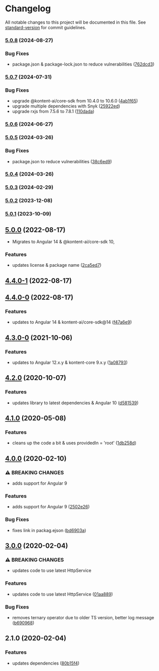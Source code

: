 # Changelog

All notable changes to this project will be documented in this file. See [standard-version](https://github.com/conventional-changelog/standard-version) for commit guidelines.

### [5.0.8](https://github.com/kontent-ai/core-sdk-angular-http-service/compare/v5.0.7...v5.0.8) (2024-08-27)


### Bug Fixes

* package.json & package-lock.json to reduce vulnerabilities ([762dcd3](https://github.com/kontent-ai/core-sdk-angular-http-service/commit/762dcd36835b80cf67e71a395585d5a9e1bfb160))

### [5.0.7](https://github.com/kontent-ai/core-sdk-angular-http-service/compare/v5.0.6...v5.0.7) (2024-07-31)


### Bug Fixes

* upgrade @kontent-ai/core-sdk from 10.4.0 to 10.6.0 ([4ab1f65](https://github.com/kontent-ai/core-sdk-angular-http-service/commit/4ab1f652a7c72dd0fff5542ea1c5088812f67dc1))
* upgrade multiple dependencies with Snyk ([25922ed](https://github.com/kontent-ai/core-sdk-angular-http-service/commit/25922ed381d108b92a3ebf20016f8435fc3b3e7b))
* upgrade rxjs from 7.5.6 to 7.8.1 ([110dada](https://github.com/kontent-ai/core-sdk-angular-http-service/commit/110dadacfd1e6feae74c1db24372ef0995148c49))

### [5.0.6](https://github.com/kontent-ai/core-sdk-angular-http-service/compare/v5.0.5...v5.0.6) (2024-06-27)

### [5.0.5](https://github.com/kontent-ai/core-sdk-angular-http-service/compare/v5.0.4...v5.0.5) (2024-03-26)


### Bug Fixes

* package.json to reduce vulnerabilities ([38c6ed9](https://github.com/kontent-ai/core-sdk-angular-http-service/commit/38c6ed9d5d4112997098f1fa2ec372a354d85df8))

### [5.0.4](https://github.com/kontent-ai/core-sdk-angular-http-service/compare/v5.0.3...v5.0.4) (2024-03-26)

### [5.0.3](https://github.com/kontent-ai/core-sdk-angular-http-service/compare/v5.0.2...v5.0.3) (2024-02-29)

### [5.0.2](https://github.com/kontent-ai/core-sdk-angular-http-service/compare/v5.0.1...v5.0.2) (2023-12-08)

### [5.0.1](https://github.com/kontent-ai/core-sdk-angular-http-service/compare/v5.0.0...v5.0.1) (2023-10-09)

## [5.0.0](https://github.com/kontent-ai/core-sdk-angular-http-service/compare/v4.4.0-1...v5.0.0) (2022-08-17)

* Migrates to Angular 14 & @kontent-ai/core-sdk 10,

### Features

* updates license & package name ([2ca5ed7](https://github.com/kontent-ai/core-sdk-angular-http-service/commit/2ca5ed740933ab54bb01d67b12ac8a034ba8ec1c))

## [4.4.0-1](https://github.com/Kentico/kontent-angular-http-service/compare/v4.4.0-0...v4.4.0-1) (2022-08-17)

## [4.4.0-0](https://github.com/Kentico/kontent-angular-http-service/compare/v4.3.0-0...v4.4.0-0) (2022-08-17)


### Features

* updates to Angular 14 & kontent-ai/core-sdk@14 ([f47a6e9](https://github.com/Kentico/kontent-angular-http-service/commit/f47a6e96b2ab14c16ed69b4fff330fbf4814b06e))

## [4.3.0-0](https://github.com/Kentico/kontent-angular-http-service/compare/v4.2.1-0...v4.3.0-0) (2021-10-06)


### Features

* updates to Angular 12.x.y & kontent-core 9.x.y ([1a08793](https://github.com/Kentico/kontent-angular-http-service/commit/1a087935e5fa6061eacb1d2add9db8e86a4a1c09))

## [4.2.0](https://github.com/Kentico/kontent-angular-http-service/compare/v4.1.0...v4.2.0) (2020-10-07)


### Features

* updates library to latest dependencies & Angular 10 ([d581539](https://github.com/Kentico/kontent-angular-http-service/commit/d58153931b44f72bf53845ec3e1bc8f2837484eb))

## [4.1.0](https://github.com/Kentico/kontent-angular-http-service/compare/v4.0.0...v4.1.0) (2020-05-08)


### Features

* cleans up the code a bit & uses providedIn = 'root' ([1db258d](https://github.com/Kentico/kontent-angular-http-service/commit/1db258d957726cf96498e1504e18bd07e0970fbe))

## [4.0.0](https://github.com/Kentico/kontent-angular-http-service/compare/v3.0.0...v4.0.0) (2020-02-10)


### ⚠ BREAKING CHANGES

* adds support for Angular 9

### Features

* adds support for Angular 9 ([2502e26](https://github.com/Kentico/kontent-angular-http-service/commit/2502e262ba6c2f3bb549930bd6812dfb3173f744))


### Bug Fixes

* fixes link in packag.ejson ([bd6903a](https://github.com/Kentico/kontent-angular-http-service/commit/bd6903a162ddd9e11fa58c1765c5c0dc3a51c7b7))

## [3.0.0](https://github.com///compare/v2.1.0...v3.0.0) (2020-02-04)


### ⚠ BREAKING CHANGES

* updates code to use latest HttpService

### Features

* updates code to use latest HttpService ([01aa889](https://github.com///commit/01aa889011a2449bc5bbb09699007e69b22450f8))


### Bug Fixes

* removes ternary operator due to older TS version, better log message ([b690968](https://github.com///commit/b6909685b6484beb5390b0e653b1f5eec96ff161))

## 2.1.0 (2020-02-04)


### Features

* updates dependencies ([80b15f4](https://github.com///commit/80b15f42d1a0142494ac2bacb2b29dbc54cf4869))
